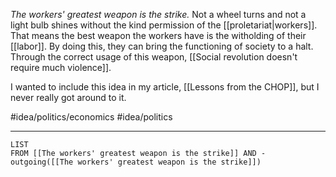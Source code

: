*The workers' greatest weapon is the strike.* Not a wheel turns and not a light bulb shines without the kind permission of the [[proletariat|workers]]. That means the best weapon the workers have is the witholding of their [[labor]]. By doing this, they can bring the functioning of society to a halt. Through the correct usage of this weapon, [[Social revolution doesn't require much violence]].

I wanted to include this idea in my article, [[Lessons from the CHOP]], but I never really got around to it. 

#idea/politics/economics 
#idea/politics 

---
```dataview
LIST
FROM [[The workers' greatest weapon is the strike]] AND -outgoing([[The workers' greatest weapon is the strike]])
```